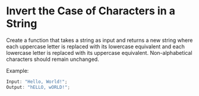 # Invert the Case of Characters in a String

Create a function that takes a string as input and returns a new string where each uppercase letter is replaced with its lowercase equivalent and each lowercase letter is replaced with its uppercase equivalent. Non-alphabetical characters should remain unchanged.

Example:

```js
Input: "Hello, World!";
Output: "hELLO, wORLD!";
```
